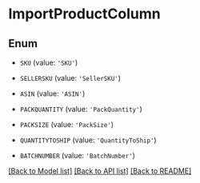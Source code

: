 # ImportProductColumn


## Enum

* `SKU` (value: `'SKU'`)

* `SELLERSKU` (value: `'SellerSKU'`)

* `ASIN` (value: `'ASIN'`)

* `PACKQUANTITY` (value: `'PackQuantity'`)

* `PACKSIZE` (value: `'PackSize'`)

* `QUANTITYTOSHIP` (value: `'QuantityToShip'`)

* `BATCHNUMBER` (value: `'BatchNumber'`)

[[Back to Model list]](../README.md#documentation-for-models) [[Back to API list]](../README.md#documentation-for-api-endpoints) [[Back to README]](../README.md)


